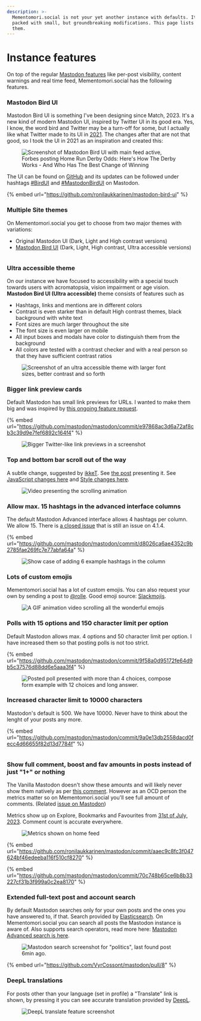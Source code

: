 ```yaml
---
description: >-
  Mementomori.social is not your yet another instance with defaults. It is
  packed with small, but groundbreaking modifications. This page lists all of
  them.
---
```


# Instance features

On top of the regular [Mastodon features](https://joinmastodon.org/) like per-post visibility, content warnings and real time feed, Mementomori.social has the following features.

### Mastodon Bird UI

Mastodon Bird UI is something I've been designing since Match, 2023. It's a new kind of modern Mastodon UI, inspired by Twitter UI in its good era. Yes, I know, the word bird and Twitter may be a turn-off for some, but I actually like what Twitter made to its UI in [2021](https://twitter.com/TwitterDesign/status/1425505308563099650). The changes after that are not that good, so I took the UI in 2021 as an inspiration and created this:

<figure><img src="../.gitbook/assets/mementomori.social_home (4).png" alt="Screenshot of Mastodon Bird UI with main feed active, Forbes posting Home Run Derby Odds: Here&#x27;s How The Derby Works - And Who Has The Best Change of Winning"><figcaption></figcaption></figure>

The UI can be found on [GitHub](https://github.com/ronilaukkarinen/mastodon-bird-ui) and its updates can be followed under hashtags [#BirdUI](https://mementomori.social/tags/birdui) and [#MastodonBirdUI](https://mementomori.social/tags/MastodonBirdUI) on Mastodon.

{% embed url="https://github.com/ronilaukkarinen/mastodon-bird-ui" %}

### Multiple Site themes

On Mementomori.social you get to choose from two major themes with variations:

* Original Mastodon UI (Dark, Light and High contrast versions)
* [Mastodon Bird UI](https://github.com/ronilaukkarinen/mastodon-bird-ui#make-mastodon-bird-ui-as-optional-by-integrating-it-as-site-theme-in-settings-for-all-users) (Dark, Light, High contrast, Ultra accessible versions)

<figure><img src="../.gitbook/assets/image (4).png" alt=""><figcaption></figcaption></figure>

### Ultra accessible theme

On our instance we have focused to accessibility with a special touch towards users with acromatopsia, vision impairment or age vision. **Mastodon Bird UI (Ultra accessible)** theme consists of features such as

* Hashtags, links and mentions are in different colors
* Contrast is even starker than in default High contrast themes, black background with white text
* Font sizes are much larger throughout the site
* The font size is even larger on mobile
* All input boxes and modals have color to distinguish them from the background
* All colors are tested with a contrast checker and with a real person so that they have sufficient contrast ratios

<div align="left">

<figure><img src="../.gitbook/assets/mementomori.social_home (12).png" alt="Screenshot of an ultra accessible theme with larger font sizes, better contrast and so forth"><figcaption></figcaption></figure>

</div>

### Bigger link preview cards

Default Mastodon has small link previews for URLs. I wanted to make them big and was inspired by [this ongoing feature request](https://github.com/mastodon/mastodon/issues/19984#issuecomment-1328066798).

{% embed url="https://github.com/mastodon/mastodon/commit/e97868ac3d6a72af8cb3c39d9e7fef6892c164f4" %}

<div align="left">

<figure><img src="../.gitbook/assets/image (17).png" alt="Bigger Twitter-like link previews in a screenshot"><figcaption></figcaption></figure>

</div>

### Top and bottom bar scroll out of the way

A subtle change, suggested by [ikkeT](https://mementomori.social/@ikkeT/110685294209812168). See [the post](https://mementomori.social/@rolle/110685777440679654) presenting it. See [JavaScript changes here](https://github.com/ronilaukkarinen/mastodon/blob/e633ae29cd1f5f179da8c7b6f9a3f8478bff5e03/app/javascript/mastodon/common.js#L14-L109) and [Style changes here](https://github.com/ronilaukkarinen/mastodon/blob/e633ae29cd1f5f179da8c7b6f9a3f8478bff5e03/app/javascript/styles/mastodon/basics.scss#L9-L46).

<figure><img src="../.gitbook/assets/ezgif.com-video-to-gif (5).gif" alt="Video presenting the scrolling animation"><figcaption></figcaption></figure>

### Allow max. 15 hashtags in the advanced interface columns

The default Mastodon Advanced interface allows 4 hashtags per column. We allow 15. There is [a closed issue](https://github.com/mastodon/mastodon/issues/15194) that is still an issue on 4.1.4.

{% embed url="https://github.com/mastodon/mastodon/commit/d8026ca6ae4352c9b2785fae269fc7e77abfa64a" %}

<figure><img src="../.gitbook/assets/image (11).png" alt="Show case of adding 6 example hashtags in the column"><figcaption></figcaption></figure>

### Lots of custom emojis

Mementomori.social has a lot of custom emojis. You can also request your own by sending a post to [@rolle](https://mementomori.social/@rolle). Good emoji source: [Slackmojis](https://slackmojis.com/).

<div align="left">

<figure><img src="../.gitbook/assets/ezgif.com-video-to-gif (1).gif" alt="A GIF animation video scrolling all the wonderful emojis"><figcaption></figcaption></figure>

</div>

### Polls with 15 options and 150 character limit per option

Default Mastodon allows max. 4 options and 50 character limit per option. I have increased them so that posting polls is not too strict.

{% embed url="https://github.com/mastodon/mastodon/commit/9f58a0d95172fe64d9b5c37576d88dd6e5aaa3f4" %}

<figure><img src="../.gitbook/assets/image (13).png" alt="Posted poll presented with more than 4 choices, compose form example with 12 choices and long answer."><figcaption></figcaption></figure>

### Increased character limit to 10000 characters

Mastodon's default is 500. We have 10000. Never have to think about the lenght of your posts any more.

{% embed url="https://github.com/mastodon/mastodon/commit/9a0e13db2558dacd0fecc4d66655f82d13d7784f" %}

<div align="left">

<figure><img src="../.gitbook/assets/ezgif.com-video-to-gif (2).gif" alt=""><figcaption></figcaption></figure>

</div>

### Show full comment, boost and fav amounts in posts instead of just "1+" or nothing

The Vanilla Mastodon doesn't show these amounts and will likely never show them natively as per [this comment](https://github.com/mastodon/mastodon/issues/420#issuecomment-270891339). However as an OCD person the metrics matter so on Mementomori.social you'll see full amount of comments. (Related [issue on Mastodon](https://github.com/mastodon/mastodon/issues/6600))

Metrics show up on Explore, Bookmarks and Favourites from [31st of July, 2023](https://mementomori.social/@rolle/110807565483442187). Comment count is accurate everywhere.



<figure><img src="../.gitbook/assets/mementomori.social_home (14).png" alt="Metrics shown on home feed"><figcaption></figcaption></figure>

{% embed url="https://github.com/ronilaukkarinen/mastodon/commit/aaec9c8fc3f047624bf46edeeba116f510cf8270" %}

{% embed url="https://github.com/mastodon/mastodon/commit/70c748b65ce6b8b33227cf31b3f999a0c2ea8170" %}

### Extended full-text post and account search

By default Mastodon searches only for your own posts and the ones you have answered to, if that. Search provided by [Elasticsearch](https://docs.joinmastodon.org/admin/optional/elasticsearch/). On Mementomori.social you can search all posts the Mastodon instance is aware of. Also supports search operators, read more here: [Mastodon Advanced search is here](https://blog.universeodon.com/mastodon-advanced-search-is-here).

<figure><img src="../.gitbook/assets/mementomori.social_search.png" alt="Mastodon search screenshot for &#x22;politics&#x22;, last found post 6min ago."><figcaption></figcaption></figure>

{% embed url="https://github.com/VyrCossont/mastodon/pull/8" %}

### DeepL translations

For posts other than your language (set in profile) a "Translate" link is shown, by pressing it you can see accurate translation provided by [DeepL](https://www.deepl.com/en/translator).

<figure><img src="../.gitbook/assets/image (9).png" alt="DeepL translate feature screenshot"><figcaption></figcaption></figure>

